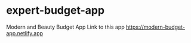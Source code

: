 # expert-budget-app
Modern and Beauty Budget App
Link to this app
https://modern-budget-app.netlify.app
